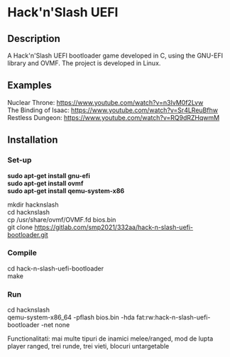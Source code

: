 # Hack'n'Slash UEFI
## Description
A Hack'n'Slash UEFI bootloader game developed in C, using the GNU-EFI library and OVMF. The project is developed in Linux.

## Examples
Nuclear Throne: https://www.youtube.com/watch?v=n3IvM0f2Lvw <br>
The Binding of Isaac: https://www.youtube.com/watch?v=Sr4LReuBfhw <br>
Restless Dungeon: https://www.youtube.com/watch?v=RQ9dRZHqwmM <br>

## Installation
### Set-up
**sudo apt-get install gnu-efi**
<br>
**sudo apt-get install ovmf**
<br>
**sudo apt-get install qemu-system-x86**
<br>

mkdir hacknslash
<br>
cd hacknslash
<br>
cp /usr/share/ovmf/OVMF.fd bios.bin
<br>
git clone https://gitlab.com/smp2021/332aa/hack-n-slash-uefi-bootloader.git
### Compile
cd hack-n-slash-uefi-bootloader
<br>
make
### Run 
cd hacknslash
<br>
qemu-system-x86_64 -pflash bios.bin -hda fat:rw:hack-n-slash-uefi-bootloader -net none

Functionalitati: mai multe tipuri de inamici melee/ranged, mod de lupta player ranged, trei runde, trei vieti, blocuri untargetable
